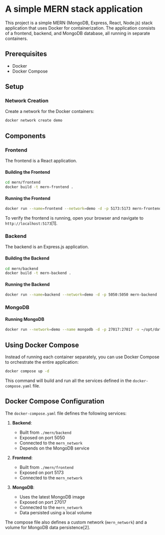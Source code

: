 # A simple MERN stack application

This project is a simple MERN (MongoDB, Express, React, Node.js) stack application that uses Docker for containerization. The application consists of a frontend, backend, and MongoDB database, all running in separate containers.

## Prerequisites

- Docker
- Docker Compose

## Setup

### Network Creation

Create a network for the Docker containers:

```bash
docker network create demo
```

## Components

### Frontend

The frontend is a React application.

#### Building the Frontend

```bash
cd mern/frontend
docker build -t mern-frontend .
```

#### Running the Frontend

```bash
docker run --name=frontend --network=demo -d -p 5173:5173 mern-frontend
```

To verify the frontend is running, open your browser and navigate to `http://localhost:5173`[1].

### Backend

The backend is an Express.js application.

#### Building the Backend

```bash
cd mern/backend
docker build -t mern-backend .
```

#### Running the Backend

```bash
docker run --name=backend --network=demo -d -p 5050:5050 mern-backend
```

### MongoDB

#### Running MongoDB

```bash
docker run --network=demo --name mongodb -d -p 27017:27017 -v ~/opt/data:/data/db mongodb:latest
```

## Using Docker Compose

Instead of running each container separately, you can use Docker Compose to orchestrate the entire application:

```bash
docker compose up -d
```

This command will build and run all the services defined in the `docker-compose.yaml` file.

## Docker Compose Configuration

The `docker-compose.yaml` file defines the following services:

1. **Backend**:
   - Built from `./mern/backend`
   - Exposed on port 5050
   - Connected to the `mern_network`
   - Depends on the MongoDB service

2. **Frontend**:
   - Built from `./mern/frontend`
   - Exposed on port 5173
   - Connected to the `mern_network`

3. **MongoDB**:
   - Uses the latest MongoDB image
   - Exposed on port 27017
   - Connected to the `mern_network`
   - Data persisted using a local volume

The compose file also defines a custom network (`mern_network`) and a volume for MongoDB data persistence[2].
